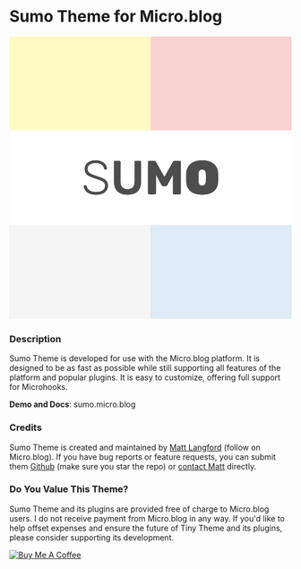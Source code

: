 # Sumo Theme for Micro.blog

![Sumo Theme for Micro.blog Logo](https://github.com/MattSLangford/Sumo-Theme/blob/main/screenshot_new.png?raw=true)


### Description

Sumo Theme is developed for use with the Micro.blog platform. It is designed to be as fast as possible while still supporting all features of the platform and popular plugins. It is easy to customize, offering full support for Microhooks.

**Demo and Docs**: sumo.micro.blog

### Credits

Sumo Theme is created and maintained by [Matt Langford](http://micro.blog/mtt?remote_follow=1) (follow on Micro.blog). If you have bug reports or feature requests, you can submit them [Github](https://github.com/MattSLangford/Tiny-Theme-for-Micro.blog) (make sure you star the repo) or [contact Matt](https://mattlangford.com/about/#contact) directly.

### Do You Value This Theme?

Sumo Theme and its plugins are provided free of charge to Micro.blog users. I do not receive payment from Micro.blog in any way. If you'd like to help offset expenses and ensure the future of Tiny Theme and its plugins, please consider supporting its development.

<a href="https://www.buymeacoffee.com/mattlangford" rel="nofollow"><img src="https://camo.githubusercontent.com/cace41b0afc90c68d0207e2bd809ee121f9ff4f72ac032e8ced972aee7adbb23/68747470733a2f2f63646e2e6275796d6561636f666665652e636f6d2f627574746f6e732f76322f64656661756c742d79656c6c6f772e706e67" alt="Buy Me A Coffee" style="height: 60px; width: 217px; max-width: 100%;" data-canonical-src="https://cdn.buymeacoffee.com/buttons/v2/default-yellow.png"></a>

